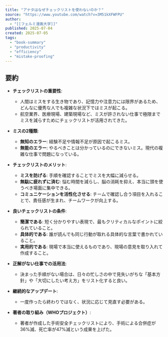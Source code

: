 ```yaml
---
title: "アナタはなぜチェックリストを使わないのか？"
source: "https://www.youtube.com/watch?v=3M51kXFWFPU"
author:
  - "[[フェルミ漫画大学]]"
published: 2025-07-04
created: 2025-07-05
tags:
  - "book-summary"
  - "productivity"
  - "efficiency"
  - "mistake-proofing"
---
```


## 要約

*   **チェックリストの重要性**:
    *   人間はミスをする生き物であり、記憶力や注意力には限界があるため、どんなに優秀な人でも複雑な状況下ではミスが起こる。
    *   航空業界、医療現場、建築現場など、ミスが許されない仕事で極限までミスを減らすためにチェックリストが活用されてきた。

*   **ミスの2種類**:
    *   **無知のエラー**: 経験不足や情報不足が原因で起こるミス。
    *   **無能のエラー**: やるべきことは分かっているのにできないミス。現代の複雑な仕事で問題になっている。

*   **チェックリストのメリット**:
    *   **ミスを防げる**: 手順を確認することでミスを大幅に減らせる。
    *   **無駄に疲れずに済む**: 悩む時間を減らし、脳の消耗を抑え、本当に頭を使うべき場面に集中できる。
    *   **コミュニケーションを活性化させる**: チームで確認し合う項目を入れることで、責任感が生まれ、チームワークが向上する。

*   **良いチェックリストの条件**:
    *   **簡潔である**: 短く分かりやすい表現で、最もクリティカルなポイントに絞られていること。
    *   **具体的である**: 誰が読んでも同じ行動が取れる具体的な言葉で書かれていること。
    *   **実用的である**: 現場で本当に使えるものであり、現場の意見を取り入れて作成すること。

*   **正解がない仕事での活用法**:
    *   決まった手順がない場合は、日々の忙しさの中で見失いがちな「基本方針」や「大切にしたい考え方」をリスト化すると良い。

*   **継続的なアップデート**:
    *   一度作ったら終わりではなく、状況に応じて見直す必要がある。

*   **著者の取り組み（WHOプロジェクト）**:
    *   著者が作成した手術安全チェックリストにより、手術による合併症が36%減、死亡率が47%減という成果を上げた。
